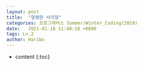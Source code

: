 ```yaml
---
layout: post
title:  "멀쩡한 사각형"
categories: 프로그래머스 Summer/Winter_Coding(2019)
date:   2021-01-18 11:40:18 +0800
tags: Lv.2
author: Haribo
---
```


* content
{:toc}